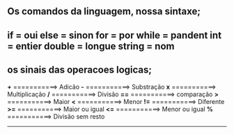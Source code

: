 ## Os comandos da linguagem, nossa sintaxe;
if = oui
else = sinon
for = por
while = pandent
int = entier
double = longue
string = nom
----------------------------------------------------


## os sinais das operacoes logicas;
>
**+**    ===========> Adicão
**-**    ===========> Substração
**x**    ===========> Multiplicação
**/**    ===========> Divisão
**==**   ===========> comparação
**>**    ===========> Maior
**<**    ===========> Menor
**!=**   ===========> Diferente
**>=**   ===========> Maior ou igual
**<=**   ===========> Menor ou igual
**%**    ===========> Divisão sem resto

---------------------------------------------------------

